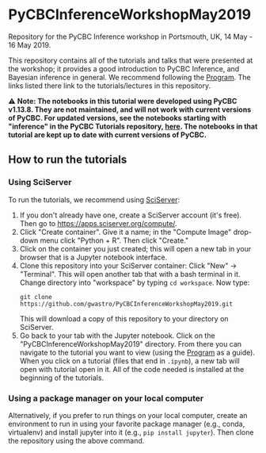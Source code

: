 # PyCBCInferenceWorkshopMay2019
Repository for the PyCBC Inference workshop in Portsmouth, UK, 14 May - 16 May 2019.

This repository contains all of the tutorials and talks that were presented at the workshop; it provides a good introduction to PyCBC Inference, and Bayesian inference in general. We recommend following the [Program](https://github.com/gwastro/PyCBCInferenceWorkshopMay2019/wiki/Program). The links listed there link to the tutorials/lectures in this repository.

:warning: **Note: The notebooks in this tutorial were developed using PyCBC v1.13.8. They are not maintained, and will not work with current versions of PyCBC. For updated versions, see the notebooks starting with "inference" in the PyCBC Tutorials repository, [here](https://github.com/gwastro/PyCBC-Tutorials/tree/master/tutorial). The notebooks in that tutorial are kept up to date with current versions of PyCBC.**

## How to run the tutorials
### Using SciServer
To run the tutorials, we recommend using [SciServer](https://apps.sciserver.org):
  1. If you don't already have one, create a SciServer account (it's free). Then go to https://apps.sciserver.org/compute/.
  2. Click "Create container". Give it a name; in the "Compute Image" drop-down menu click "Python + R". Then click "Create."
  3. Click on the container you just created; this will open a new tab in your browser that is a Jupyter notebook interface.
  4. Clone this repository into your SciServer container: Click "New" -> "Terminal". This will open another tab that with a bash terminal in it. Change directory into "workspace" by typing `cd workspace`. Now type:
     ```
     git clone https://github.com/gwastro/PyCBCInferenceWorkshopMay2019.git
     ```
     This will download a copy of this repository to your directory on SciServer.
  5. Go back to your tab with the Jupyter notebook. Click on the "PyCBCInferenceWorkshopMay2019" directory. From there you can navigate to the tutorial you want to view (using the [Program](https://github.com/gwastro/PyCBCInferenceWorkshopMay2019/wiki/Program) as a guide). When you click on a tutorial (files that end in `.ipynb`), a new tab will open with tutorial open in it. All of the code needed is installed at the beginning of the tutorials.

### Using a package manager on your local computer
Alternatively, if you prefer to run things on your local computer, create an environment to run in using your favorite package manager (e.g., conda, virtualenv) and install jupyter into it (e.g., `pip install jupyter`). Then clone the repository using the above command.
